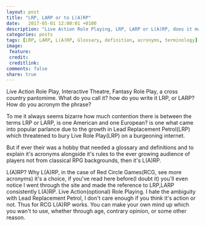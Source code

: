 ```yaml
---
layout: post
title: "LRP, LARP or to L(A)RP"
date:   2017-05-01 12:00:01 +0100
description: "Live Action Role Playing, LRP, LARP or L(A)RP, does it matter"
categories: posts
tags: [LRP, LARP, L(A)RP, Glossary, definition, acronyms, terminology]
image:
 feature:
 credit:
 creditlink:
comments: false
share: true
---
```


Live Action Role Play, Interactive Theatre, Fantasy Role Play, a cross country pantomime. What do you call it? how do you write it LRP, or LARP? How do you acronym the phrase?

To me it always seems bizarre how much contention there is between the terms LRP or LARP, is one American and one European? is one what came into popular parlance due to the growth in Lead Replacement Petrol(LRP) which threatened to bury Live Role Play(LRP) on a burgeoning internet.

But if ever their was a hobby that needed a glossary and definitions and to explain it's acronyms alongside it's rules to the ever growing audience of players not from classical RPG backgrounds, then it's L(A)RP.

L(A)RP? Why L(A)RP, in the case of Red Circle Games(RCG, see more acronyms) it's a choice, if you've read here before(I doubt it) you'll even notice I went through the site and made the reference to LRP,LARP consistently L(A)RP. Live Action(optional) Role Playing. I hate the ambiguity with Lead Replacement Petrol, I don't care enough if you think it's action or not. Thus for RCG L(A)RP works. You can make your own mind up which you wan't to use, whether through age, contrary opinion, or some other reason.
